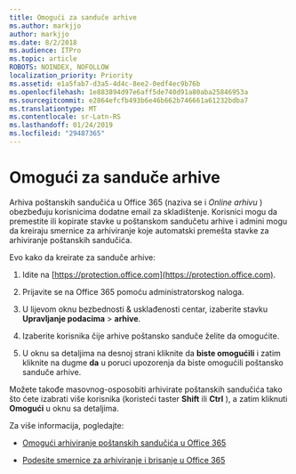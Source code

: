 ```yaml
---
title: Omogući za sanduče arhive
ms.author: markjjo
author: markjjo
ms.date: 8/2/2018
ms.audience: ITPro
ms.topic: article
ROBOTS: NOINDEX, NOFOLLOW
localization_priority: Priority
ms.assetid: e1a5fab7-d3a5-4d4c-8ee2-0edf4ec9b76b
ms.openlocfilehash: 1e883894d97e6aff5de740d91a80aba25846953a
ms.sourcegitcommit: e2864efcfb493b6e46b662b746661a61232bdba7
ms.translationtype: MT
ms.contentlocale: sr-Latn-RS
ms.lasthandoff: 01/24/2019
ms.locfileid: "29487365"
---
```

# <a name="enable-an-archive-mailbox"></a>Omogući za sanduče arhive

Arhiva poštanskih sandučića u Office 365 (naziva se i *Online arhivu* ) obezbeđuju korisnicima dodatne email za skladištenje. Korisnici mogu da premestite ili kopirate stavke u poštanskom sandučetu arhive i admini mogu da kreiraju smernice za arhiviranje koje automatski premešta stavke za arhiviranje poštanskih sandučića. 
  
Evo kako da kreirate za sanduče arhive:
  
1. Idite na [https://protection.office.com](https://protection.office.com).
    
2. Prijavite se na Office 365 pomoću administratorskog naloga.
    
3. U lijevom oknu bezbednosti &amp; usklađenosti centar, izaberite stavku **Upravljanje podacima** \> **arhive**.
    
4. Izaberite korisnika čije arhive poštansko sanduče želite da omogućite.
    
5. U oknu sa detaljima na desnoj strani kliknite da **biste omogućili** i zatim kliknite na dugme **da** u poruci upozorenja da biste omogućili poštansko sanduče arhive. 
    
Možete takođe masovnog-osposobiti arhivirate poštanskih sandučića tako što ćete izabrati više korisnika (koristeći taster **Shift** ili **Ctrl** ), a zatim kliknuti **Omogući** u oknu sa detaljima. 
  
Za više informacija, pogledajte:
  
- [Omogući arhiviranje poštanskih sandučića u Office 365](https://support.office.com/article/enable-archive-mailboxes-in-the-office-365-security-compliance-center-268a109e-7843-405b-bb3d-b9393b2342ce)
    
- [Podesite smernice za arhiviranje i brisanje u Office 365](https://support.office.com/article/Set-up-an-archive-and-deletion-policy-for-mailboxes-in-your-Office-365-organization-ec3587e4-7b4a-40fb-8fb8-8aa05aeae2ce)
    


